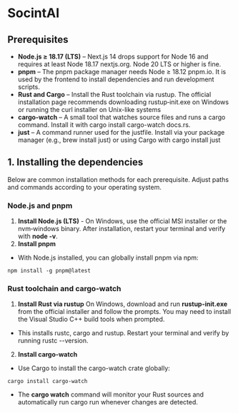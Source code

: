 # SocintAI 
## Prerequisites
- **Node.js ≥ 18.17 (LTS)** – Next.js 14 drops support for Node 16 and requires at least Node 18.17
nextjs.org. Node 20 LTS or higher is fine.
- **pnpm** – The pnpm package manager needs Node ≥ 18.12
pnpm.io. It is used by the frontend to install dependencies and run development scripts.
- **Rust and Cargo** – Install the Rust toolchain via rustup. The official installation page recommends downloading rustup‑init.exe on Windows or running the curl installer on Unix-like systems
- **cargo‑watch** – A small tool that watches source files and runs a cargo command. Install it with cargo install cargo-watch
docs.rs.
- **just** – A command runner used for the justfile. Install via your package manager (e.g., brew install just) or using Cargo with cargo install just

## 1. Installing the dependencies
Below are common installation methods for each prerequisite. Adjust paths and commands according to your operating system.
### Node.js and pnpm
1. **Install Node.js (LTS)** - On Windows, use the official MSI installer or the nvm‑windows
 binary. After installation, restart your terminal and verify with **node -v**.
2. **Install pnpm** 
* With Node.js installed, you can globally install pnpm via npm:
```
npm install -g pnpm@latest
```
### Rust toolchain and cargo‑watch
1. **Install Rust via rustup**
On Windows, download and run **rustup-init.exe** from the official installer and follow the prompts. You may need to install the Visual Studio C++ build tools when prompted.
* This installs rustc, cargo and rustup. Restart your terminal and verify by running rustc --version.
2. **Install cargo‑watch**
- Use Cargo to install the cargo-watch crate globally:
```
cargo install cargo-watch
````
- The **cargo watch** command will monitor your Rust sources and automatically run cargo run whenever changes are detected.